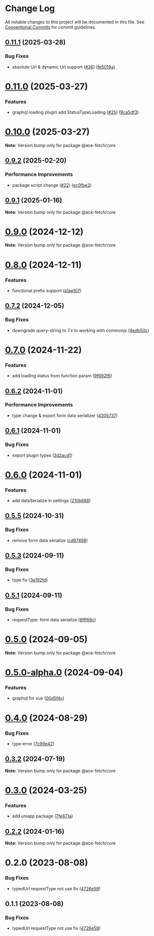 # Change Log

All notable changes to this project will be documented in this file.
See [Conventional Commits](https://conventionalcommits.org) for commit guidelines.

## [0.11.1](https://github.com/aceHubert/ace-fetch/compare/v0.11.0...v0.11.1) (2025-03-28)

### Bug Fixes

- absolute Url & dynamic Url support ([#26](https://github.com/aceHubert/ace-fetch/issues/26)) ([fe5019a](https://github.com/aceHubert/ace-fetch/commit/fe5019a8518035f6abd0c94edabc6483ef241e40))

# [0.11.0](https://github.com/aceHubert/ace-fetch/compare/v0.10.0...v0.11.0) (2025-03-27)

### Features

- graphql loading plugin add StatusTypeLoading ([#25](https://github.com/aceHubert/ace-fetch/issues/25)) ([9ca5df3](https://github.com/aceHubert/ace-fetch/commit/9ca5df397458a8c0020377587bb0f244a147ff69))

# [0.10.0](https://github.com/aceHubert/ace-fetch/compare/v0.9.3...v0.10.0) (2025-03-27)

**Note:** Version bump only for package @ace-fetch/core

## [0.9.2](https://github.com/aceHubert/ace-fetch/compare/v0.9.1...v0.9.2) (2025-02-20)

### Performance Improvements

- package script change ([#22](https://github.com/aceHubert/ace-fetch/issues/22)) ([ec0fbe2](https://github.com/aceHubert/ace-fetch/commit/ec0fbe22bf17fba7bc67e4e6ea24bb2bf421592a))

## [0.9.1](https://github.com/aceHubert/ace-fetch/compare/v0.9.0...v0.9.1) (2025-01-16)

**Note:** Version bump only for package @ace-fetch/core

# [0.9.0](https://github.com/aceHubert/ace-fetch/compare/v0.8.2...v0.9.0) (2024-12-12)

**Note:** Version bump only for package @ace-fetch/core

# [0.8.0](https://github.com/aceHubert/ace-fetch/compare/v0.7.2...v0.8.0) (2024-12-11)

### Features

- functional prefix support ([a1ae107](https://github.com/aceHubert/ace-fetch/commit/a1ae107f7cdfceeb80976e10e2f17ad33c9274e9))

## [0.7.2](https://github.com/aceHubert/ace-fetch/compare/v0.7.1...v0.7.2) (2024-12-05)

### Bug Fixes

- downgrade query-string to 7.x to working with commonjs ([4edb50c](https://github.com/aceHubert/ace-fetch/commit/4edb50c03a3cf3d2557d4d2ceaf8042bb65f2b05))

# [0.7.0](https://github.com/aceHubert/ace-fetch/compare/v0.6.2...v0.7.0) (2024-11-22)

### Features

- add loading status from function param ([9f692f6](https://github.com/aceHubert/ace-fetch/commit/9f692f6c2db08fb0f8ec532a08f817ac481e4e8c))

## [0.6.2](https://github.com/aceHubert/ace-fetch/compare/v0.6.1...v0.6.2) (2024-11-01)

### Performance Improvements

- type change & export form data serializer ([4305737](https://github.com/aceHubert/ace-fetch/commit/4305737c090a2eac45a2bd7fca19e87806fb3973))

## [0.6.1](https://github.com/aceHubert/ace-fetch/compare/v0.6.0...v0.6.1) (2024-11-01)

### Bug Fixes

- export plugin types ([3d2acd1](https://github.com/aceHubert/ace-fetch/commit/3d2acd19fa135c0afa1a5e8c0cd3f9e16fc32fa5))

# [0.6.0](https://github.com/aceHubert/ace-fetch/compare/v0.5.5...v0.6.0) (2024-11-01)

### Features

- add dataSerialize in settings ([210b688](https://github.com/aceHubert/ace-fetch/commit/210b688f7ba7ac485789d79598700236dbb2b57e))

## [0.5.5](https://github.com/aceHubert/ace-fetch/compare/v0.5.4...v0.5.5) (2024-10-31)

### Bug Fixes

- remove form data serialize ([cd87498](https://github.com/aceHubert/ace-fetch/commit/cd874984d98098e8149d374f59d431f2604d1211))

## [0.5.3](https://github.com/aceHubert/ace-fetch/compare/v0.5.2...v0.5.3) (2024-09-11)

### Bug Fixes

- type fix ([3e192fd](https://github.com/aceHubert/ace-fetch/commit/3e192fd1a0b61620ef8f09a44b5f6535e766f994))

## [0.5.1](https://github.com/aceHubert/ace-fetch/compare/v0.5.0...v0.5.1) (2024-09-11)

### Bug Fixes

- requestType: form data serialize ([8fff68c](https://github.com/aceHubert/ace-fetch/commit/8fff68c5adfddb7a92a9d5649e3afafdc40a99b5))

# [0.5.0](https://github.com/aceHubert/ace-fetch/compare/v0.5.0-alpha.0...v0.5.0) (2024-09-05)

**Note:** Version bump only for package @ace-fetch/core

# [0.5.0-alpha.0](https://github.com/aceHubert/ace-fetch/compare/v0.4.0...v0.5.0-alpha.0) (2024-09-04)

### Features

- graphql for vue ([00d5f4c](https://github.com/aceHubert/ace-fetch/commit/00d5f4c7d0e77fc7357a716d759a9d40445c4a81))

# [0.4.0](https://github.com/aceHubert/ace-fetch/compare/v0.3.2...v0.4.0) (2024-08-29)

### Bug Fixes

- type error ([7c99e42](https://github.com/aceHubert/ace-fetch/commit/7c99e42beebfd1bc416099aa8c453e87e06d61e7))

## [0.3.2](https://github.com/aceHubert/ace-fetch/compare/v0.3.1...v0.3.2) (2024-07-19)

**Note:** Version bump only for package @ace-fetch/core

# [0.3.0](https://github.com/aceHubert/ace-fetch/compare/v0.2.2...v0.3.0) (2024-03-25)

### Features

- add uniapp package ([7fe871a](https://github.com/aceHubert/ace-fetch/commit/7fe871aa7c60772f7c96cb1162ea7b01881ee6f5))

## [0.2.2](https://github.com/aceHubert/ace-fetch/compare/v0.2.0...v0.2.2) (2024-01-16)

**Note:** Version bump only for package @ace-fetch/core

# 0.2.0 (2023-08-08)

### Bug Fixes

- typedUrl requestType not use fix ([4726e59](https://github.com/aceHubert/ace-fetch/commit/4726e592af67333216b065abad6e019507c2ab18))

## 0.1.1 (2023-08-08)

### Bug Fixes

- typedUrl requestType not use fix ([4726e59](https://github.com/aceHubert/ace-fetch/commit/4726e592af67333216b065abad6e019507c2ab18))
